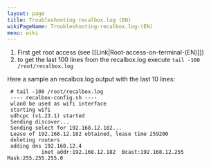 ```yaml
---
layout: page
title: Troubleshooting recalbox.log (EN)
wikiPageName: Troubleshooting-recalbox.log-(EN)
menu: wiki
---
```


1. First get root access (see [[Link|Root-access-on-terminal-(EN)]])
2. to get the last 100 lines from the recalbox.log execute `tail -100 /root/recalbox.log`


Here a sample an recalbox.log output with the last 10 lines:

     # tail -100 /root/recalbox.log
     ---- recalbox-config.sh ----
     wlan0 be used as wifi interface
     starting wifi
     udhcpc (v1.23.1) started
     Sending discover...
     Sending select for 192.168.12.182...
     Lease of 192.168.12.182 obtained, lease time 259200
     deleting routers
     adding dns 192.168.12.4
               inet addr:192.168.12.182  Bcast:192.168.12.255  Mask:255.255.255.0


